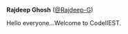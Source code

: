 **Rajdeep Ghosh** ([@Rajdeep-G](https://github.com/Rajdeep-G))

Hello everyone...Welcome to CodeIIEST.